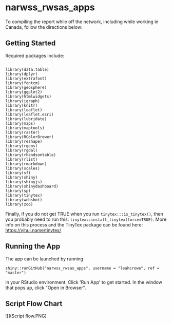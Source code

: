 # narwss_rwsas_apps

To compiling the report while off the network, including while working in Canada, follow the directions below:

## Getting Started

Required packages include:

```

library(data.table)
library(dplyr)
library(extrafont)
library(fontcm)
library(geosphere)
library(ggplot2)
library(htmlwidgets)
library(igraph)
library(knitr)
library(leaflet)
library(leaflet.esri)
library(lubridate)
library(maps)
library(maptools)
library(raster)
library(RColorBrewer)
library(reshape)
library(rgeos)
library(rgdal)
library(rhandsontable)
library(rlist)
library(rmarkdown)
library(scales)
library(sf)
library(shiny)
library(shinyjs)
library(shinydashboard)
library(sp)
library(tinytex)
library(webshot)
library(zoo)

```

Finally, if you do not get TRUE when you run `tinytex:::is_tinytex()`, then you probably need to run this: `tinytex::install_tinytex(force=TRUE)`. More info on this process and the TinyTex package can be found here: https://yihui.name/tinytex/

## Running the App
The app can be launched by running

`shiny::runGitHub("narwss_rwsas_apps", username = "leahcrowe", ref = "master")`

in your RStudio environment. Click 'Run App' to get started. In the window that pops up, click "Open in Browser".


## Script Flow Chart

![](Script flow.PNG)



